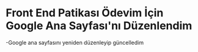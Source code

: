 # Front End Patikası Ödevim İçin Google Ana Sayfası'nı Düzenlendim

-Google ana sayfasını yeniden düzenleyip güncelledim